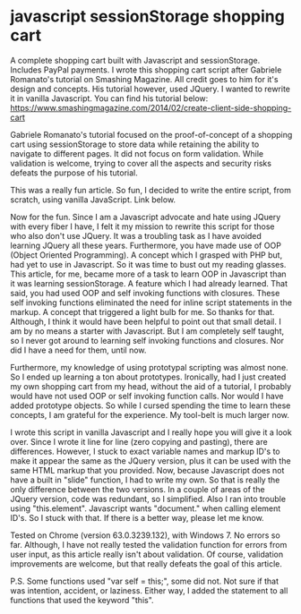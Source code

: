 # javascript sessionStorage shopping cart
A complete shopping cart built with Javascript and sessionStorage. Includes PayPal payments.
I wrote this shopping cart script after Gabriele Romanato's tutorial on Smashing Magazine. All credit goes to him for it's design and concepts. His tutorial however, used JQuery. I wanted to rewrite it in vanilla Javascript. You can find his tutorial below:
https://www.smashingmagazine.com/2014/02/create-client-side-shopping-cart

Gabriele Romanato's tutorial focused on the proof-of-concept of a shopping cart using sessionStorage to store data while retaining the ability to navigate to different pages. It did not focus on form validation. While validation is welcome, trying to cover all the aspects and security risks defeats the purpose of his tutorial.

This was a really fun article. So fun, I decided to write the entire script, from scratch, using vanilla JavaScript. Link below.

Now for the fun. Since I am a Javascript advocate and hate using JQuery with every fiber I have, I felt it my mission to rewrite this script for those who also don't use JQuery. It was a troubling task as I have avoided learning JQuery all these years. Furthermore, you have made use of OOP (Object Oriented Programming). A concept which I grasped with PHP but, had yet to use in Javascript. So it was time to bust out my reading glasses. This article, for me, became more of a task to learn OOP in Javascript than it was learning sessionStorage. A feature which I had already learned. That said, you had used OOP and self invoking functions with closures. These self invoking functions eliminated the need for inline script statements in the markup. A concept that triggered a light bulb for me. So thanks for that. Although, I think it would have been helpful to point out that small detail. I am by no means a starter with Javascript. But I am completely self taught, so I never got around to learning self invoking functions and closures. Nor did I have a need for them, until now.

Furthermore, my knowledge of using prototypal scripting was almost none. So I ended up learning a ton about prototypes. Ironically, had I just created my own shopping cart from my head, without the aid of a tutorial, I probably would have not used OOP or self invoking function calls. Nor would I have added prototype objects. So while I cursed spending the time to learn these concepts, I am grateful for the experience. My tool-belt is much larger now.

I wrote this script in vanilla Javascript and I really hope you will give it a look over. Since I wrote it line for line (zero copying and pasting), there are differences. However, I stuck to exact variable names and markup ID's to make it appear the same as the JQuery version, plus it can be used with the same HTML markup that you provided. Now, because Javascript does not have a built in "slide" function, I had to write my own. So that is really the only difference between the two versions. In a couple of areas of the JQuery version, code was redundant, so I simplified. Also I ran into trouble using "this.element". Javascript wants "document." when calling element ID's. So I stuck with that. If there is a better way, please let me know.

Tested on Chrome (version 63.0.3239.132), with Windows 7. No errors so far. Although, I have not really tested the validation function for errors from user input, as this article really isn't about validation. Of course, validation improvements are welcome, but that really defeats the goal of this article.

P.S. Some functions used "var self = this;", some did not. Not sure if that was intention, accident, or laziness. Either way, I added the statement to all functions that used the keyword "this".
